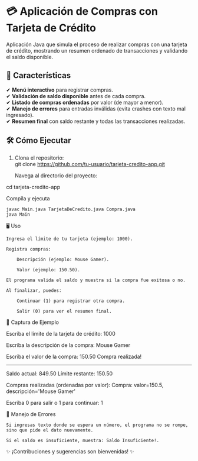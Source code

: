 # 💳 Aplicación de Compras con Tarjeta de Crédito  

Aplicación Java que simula el proceso de realizar compras con una tarjeta de crédito, mostrando un resumen ordenado de transacciones y validando el saldo disponible.  

## 🚀 Características  
✔ **Menú interactivo** para registrar compras.  
✔ **Validación de saldo disponible** antes de cada compra.  
✔ **Listado de compras ordenadas** por valor (de mayor a menor).  
✔ **Manejo de errores** para entradas inválidas (evita crashes con texto mal ingresado).  
✔ **Resumen final** con saldo restante y todas las transacciones realizadas.  

## 🛠️ Cómo Ejecutar  
1. Clona el repositorio:  
   git clone https://github.com/tu-usuario/tarjeta-credito-app.git

    Navega al directorio del proyecto:

cd tarjeta-credito-app

Compila y ejecuta

    javac Main.java TarjetaDeCredito.java Compra.java
    java Main

🖥️ Uso

    Ingresa el límite de tu tarjeta (ejemplo: 1000).

    Registra compras:

        Descripción (ejemplo: Mouse Gamer).

        Valor (ejemplo: 150.50).

    El programa valida el saldo y muestra si la compra fue exitosa o no.

    Al finalizar, puedes:

        Continuar (1) para registrar otra compra.

        Salir (0) para ver el resumen final.

📸 Captura de Ejemplo

Escriba el límite de la tarjeta de crédito:
1000

Escriba la descripción de la compra:
Mouse Gamer

Escriba el valor de la compra:
150.50
Compra realizada!

***************************
Saldo actual: 849.50
Límite restante: 150.50

Compras realizadas (ordenadas por valor):
Compra: valor=150.5, descripción='Mouse Gamer'

Escriba 0 para salir o 1 para continuar:
1

🛑 Manejo de Errores

    Si ingresas texto donde se espera un número, el programa no se rompe, sino que pide el dato nuevamente.

    Si el saldo es insuficiente, muestra: Saldo Insuficiente!.


✨ ¡Contribuciones y sugerencias son bienvenidas! ✨
